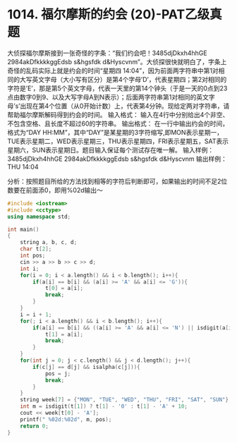 # 1014. 福尔摩斯的约会 (20)-PAT乙级真题
大侦探福尔摩斯接到一张奇怪的字条：“我们约会吧！3485djDkxh4hhGE 2984akDfkkkkggEdsb s&hgsfdk d&Hyscvnm”。大侦探很快就明白了，字条上奇怪的乱码实际上就是约会的时间“星期四 14:04”，因为前面两字符串中第1对相同的大写英文字母（大小写有区分）是第4个字母’D’，代表星期四；第2对相同的字符是’E’，那是第5个英文字母，代表一天里的第14个钟头（于是一天的0点到23点由数字0到9、以及大写字母A到N表示）；后面两字符串第1对相同的英文字母’s’出现在第4个位置（从0开始计数）上，代表第4分钟。现给定两对字符串，请帮助福尔摩斯解码得到约会的时间。
输入格式：
输入在4行中分别给出4个非空、不包含空格、且长度不超过60的字符串。
输出格式：
在一行中输出约会的时间，格式为“DAY HH:MM”，其中“DAY”是某星期的3字符缩写,即MON表示星期一，TUE表示星期二，WED表示星期三，THU表示星期四，FRI表示星期五，SAT表示星期六，SUN表示星期日。题目输入保证每个测试存在唯一解。
输入样例：
3485djDkxh4hhGE
2984akDfkkkkggEdsb
s&hgsfdk
d&Hyscvnm
输出样例：
THU 14:04

分析：按照题目所给的方法找到相等的字符后判断即可，如果输出的时间不足2位数要在前面添0，即用%02d输出～

```cpp
#include <iostream>
#include <cctype>
using namespace std;

int main()
{
    string a, b, c, d;
    char t[2];
    int pos;
    cin >> a >> b >> c >> d;
    int i;
    for(i = 0; i < a.length() && i < b.length(); i++){
        if(a[i] == b[i] && (a[i] >= 'A' && a[i] <= 'G')){
            t[0] = a[i];
            break;
        }
    }
    i = i + 1;
    for(; i < a.length() && i < b.length(); i++){
        if(a[i] == b[i] && ((a[i] >= 'A' && a[i] <= 'N') || isdigit(a[i]))){
            t[1] = a[i];
            break;
        }
    }
    for(int j = 0; j < c.length() && j < d.length(); j++){
        if(c[j] == d[j] && isalpha(c[j])){
            pos = j;
            break;
        }
    }
    string week[7] = {"MON", "TUE", "WED", "THU", "FRI", "SAT", "SUN"};
    int m = isdigit(t[1]) ? t[1] - '0' : t[1] - 'A' + 10;
    cout << week[t[0] - 'A'];
    printf(" %02d:%02d", m, pos);
    return 0;
}
```
